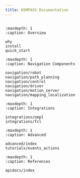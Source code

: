 ```yaml
---
title: KOMPASS Documentation
---
```


```{include} overview.md

```

```{toctree}
:maxdepth: 1
:caption: Overview

why
install
quick_start
```

<!-- # Navigation -->

```{toctree}
:maxdepth: 1
:caption: Navigation Components

navigation/robot
navigation/path_planning
navigation/control
navigation/driver
navigation/motion_server
navigation/mapping_localization
```

<!-- # Design -->

<!-- ```{toctree}
:maxdepth: 1
:caption: Design Concepts

design
``` -->

<!-- # Integrations and Plugins -->

```{toctree}
:maxdepth: 1
:caption: Integrations

integrations/ompl
integrations/fcl
```

<!-- # Advanced Topics -->

```{toctree}
:maxdepth: 1
:caption: Advanced

advanced/index
tutorials/events_actions
```

<!-- # References -->

```{toctree}
:maxdepth: 1
:caption: References

apidocs/index
```
